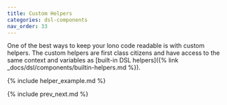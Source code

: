 ```yaml
---
title: Custom Helpers
categories: dsl-components
nav_order: 33
---
```


One of the best ways to keep your lono code readable is with custom helpers.  The custom helpers are first class citizens and have access to the same context and variables as [built-in DSL helpers]({% link _docs/dsl/components/builtin-helpers.md %}).

{% include helper_example.md %}

{% include prev_next.md %}
